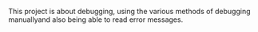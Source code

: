 This project is about debugging, using the various methods of debugging manuallyand also being able to read error messages.
